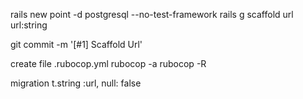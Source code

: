rails new point -d postgresql --no-test-framework
rails g scaffold url url:string

git commit -m '[#1] Scaffold Url'

create file .rubocop.yml
rubocop -a
rubocop -R

migration
t.string :url, null: false
